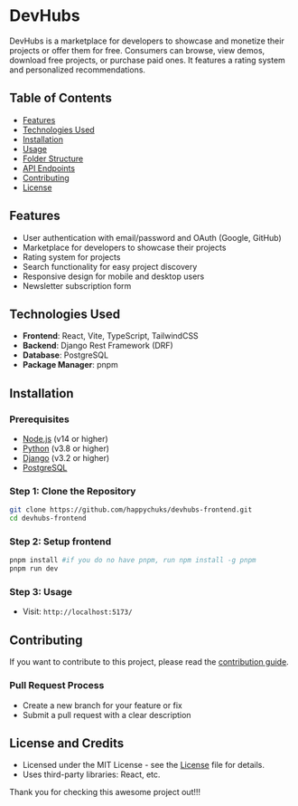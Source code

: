 # DevHubs

DevHubs is a marketplace for developers to showcase and monetize their projects or offer them for free. Consumers can browse, view demos, download free projects, or purchase paid ones. It features a rating system and personalized recommendations.

## Table of Contents

- [Features](#features)
- [Technologies Used](#technologies-used)
- [Installation](#installation)
- [Usage](#usage)
- [Folder Structure](#folder-structure)
- [API Endpoints](#api-endpoints)
- [Contributing](#contributing)
- [License](#license)

## Features

- User authentication with email/password and OAuth (Google, GitHub)
- Marketplace for developers to showcase their projects
- Rating system for projects
- Search functionality for easy project discovery
- Responsive design for mobile and desktop users
- Newsletter subscription form

## Technologies Used

- **Frontend**: React, Vite, TypeScript, TailwindCSS
- **Backend**: Django Rest Framework (DRF)
- **Database**: PostgreSQL
- **Package Manager**: pnpm

## Installation

### Prerequisites

- [Node.js](https://nodejs.org/) (v14 or higher)
- [Python](https://www.python.org/downloads/) (v3.8 or higher)
- [Django](https://www.djangoproject.com/) (v3.2 or higher)
- [PostgreSQL](https://www.postgresql.org/download/)

### Step 1: Clone the Repository

```bash
git clone https://github.com/happychuks/devhubs-frontend.git
cd devhubs-frontend
```

### Step 2: Setup frontend

```bash
pnpm install #if you do no have pnpm, run npm install -g pnpm
pnpm run dev
```

### Step 3: Usage
- Visit: `http://localhost:5173/`


## Contributing

If you want to contribute to this project, please read the [contribution guide](./CONTRIBUTING.md).

### Pull Request Process

- Create a new branch for your feature or fix
- Submit a pull request with a clear description

## License and Credits

- Licensed under the MIT License - see the [License](./LICENSE) file for details.
- Uses third-party libraries: React, etc.

Thank you for checking this awesome project out!!!